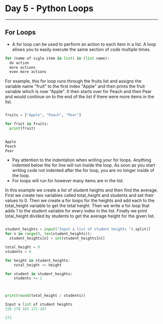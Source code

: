 # Day 5 - Python Loops

---

## For Loops

- A for loop can be used to perform an action to each item in a list. A loop allows you to easily execute the same section of code multiple times.

```python
for (name of sigle item in list) in (list name):
  do action
  more actions
  even more actions
````
For example, this for loop runs through the fruits list and assigns the variable name "fruit" to the first index "Apple" and then prints the fruit variable which is now "Apple". It then starts over for Peach and then Pear and would continue on to the end of the list if there were more items in the list.
```python

fruits = ["Apple", "Peach", "Pear"]

for fruit in fruits:
  print(fruit)
  

Apple
Peach
Pear
```

- Pay attention to the indentation when writing your for loops. Anything indented below the for line will run inside the loop. As soon as you start writing code not indented after the for loop, you are no longer inside of the loop.
- For loops will run for however many items are in the list.

In this example we create a list of student heights and then find the average. First we create two variables called total_height and students and set their values to 0. Then we create a for loops for the heights and add each to the total_height variable to get the total height. Then we write a for loop that adds 1 to the student variable for every index in the list. Finally we print total_height divided by students to get the average height for the given list.
```python

student_heights = input("Input a list of student heights ").split()
for n in range(0, len(student_heights)):
  student_heights[n] = int(student_heights[n])

total_height = 0
students = 0

for height in student_heights:
    total_height += height

for student in student_heights:
    students += 1



print(round(total_height / students))

Input a list of student heights
156 178 165 171 187

171
```
